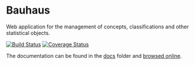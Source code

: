 # Bauhaus

Web application for the management of concepts, classifications and other statistical objects.

[![Build Status](https://travis-ci.org/InseeFr/Bauhaus.svg?branch=master)](https://travis-ci.org/InseeFr/Bauhaus)
[![Coverage Status](https://coveralls.io/repos/github/InseeFr/Bauhaus/badge.svg?branch=master)](https://coveralls.io/github/InseeFr/Bauhaus?branch=master)

The documentation can be found in the [docs](https://github.com/InseeFr/Bauhaus/tree/master/docs) folder and [browsed online](inseefr.github.io/Bauhaus).
